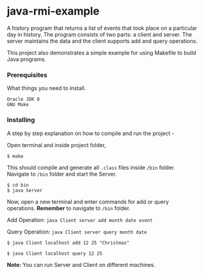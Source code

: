 # java-rmi-example
A history program that returns a list of events that took place on a particular day in history. The program consists of two parts: a client and server. The server maintains the data and the client supports add and query operations.

This project also demonstrates a simple example for using Makefile to build Java programs. 

### Prerequisites

What things you need to install.

```
Oracle JDK 8
GNU Make
```
### Installing

A step by step explanation on how to compile and run the project -

Open terminal and inside project folder,

```
$ make
```

This should compile and generate all `.class` files inside `/bin` folder.
Navigate to `/bin` folder and start the Server.

```
$ cd bin
$ java Server
```

Now, open a new terminal and enter commands for add or query operations. **Remember** to navigate to `/bin` folder.

Add Operation: `java Client server add month date event`

Query Operation: `java Client server query month date`

```
$ java Client localhost add 12 25 "Christmas"

$ java Client localhost query 12 25
```


**Note:** You can run Server and Client on different machines.
